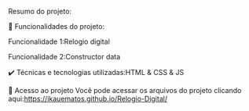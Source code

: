 Resumo do projeto:

🔨 Funcionalidades do projeto:

Funcionalidade 1:Relogio digital

Funcionalidade 2:Constructor data

✔️ Técnicas e tecnologias utilizadas:HTML & CSS & JS

📁 Acesso ao projeto Você pode acessar os arquivos do projeto clicando aqui:https://ikauematos.github.io/Relogio-Digital/
